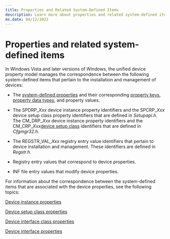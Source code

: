 ```yaml
---
title: Properties and Related System-Defined Items
description: Learn more about properties and related system-defined items.
ms.date: 04/12/2022
---
```


# Properties and related system-defined items

In Windows Vista and later versions of Windows, the unified device property model manages the correspondence between the following system-defined items that pertain to the installation and management of devices:

- The [system-defined properties](system-defined-device-properties2.md) and their corresponding [property keys](property-keys.md), [property data types](property-data-type-identifiers.md), and property values.

- The SPDRP_*Xxx* device instance property identifiers and the SPCRP_*Xxx* device setup class property identifiers that are defined in *Setupapi.h.* The CM_DRP_*Xxx* device instance property identifiers and the CM_CRP_*Xxx*[device setup class](./overview-of-device-setup-classes.md) identifiers that are defined in *Cfgmgr32.h*.

- The REGSTR_VAL_*Xxx* registry entry value identifiers that pertain to device installation and management. These identifiers are defined in *Regstr.h*.

- Registry entry values that correspond to device properties.

- INF file entry values that modify device properties.

For information about the correspondence between the system-defined items that are associated with the device properties, see the following topics:

[Device instance properties](/previous-versions/ff541334(v=vs.85))

[Device setup class properties](accessing-device-setup-class-properties.md)

[Device interface class properties](accessing-device-interface-class-properties.md)

[Device interface properties](accessing-device-interface-properties.md)
